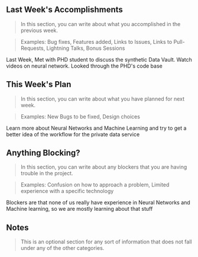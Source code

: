 ## Last Week's Accomplishments

> In this section, you can write about what you accomplished in the previous week.

> Examples:
> Bug fixes, Features added, Links to Issues, Links to Pull-Requests, Lightning Talks, Bonus Sessions

Last Week, Met with PHD student to discuss the synthetic Data Vault. Watch videos on neural network. Looked through the PHD's code base

## This Week's Plan

> In this section, you can write about what you have planned for next week.

> Examples: New Bugs to be fixed, Design choices

Learn more about Neural Networks and Machine Learning and try to get a better idea of the workflow for the private data service

## Anything Blocking?

> In this section, you can write about any blockers that you are having trouble in the project.

> Examples: Confusion on how to approach a problem, Limited experience with a specific technology

Blockers are that none of us really have experience in Neural Networks and Machine learning, so we are mostly learning about that stuff
## Notes

> This is an optional section for any sort of information that does not fall under any of the other categories.
